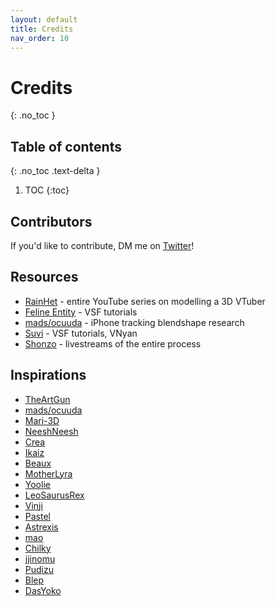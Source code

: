 ```yaml
---
layout: default
title: Credits
nav_order: 10
---
```


# Credits
{: .no_toc }

## Table of contents
{: .no_toc .text-delta }

1. TOC
{:toc}

## Contributors
If you'd like to contribute, DM me on [Twitter](https://twitter.com/mistyskye3D)!

## Resources
- [RainHet](https://twitter.com/Rainhet_) - entire YouTube series on modelling a 3D VTuber
- [Feline Entity](https://twitter.com/FelineEntity) - VSF tutorials
- [mads/ocuuda](https://twitter.com/ocuuda) - iPhone tracking blendshape research
- [Suvi](https://twitter.com/Suvidriel) - VSF tutorials, VNyan
- [Shonzo](https://twitter.com/Shonzo_) - livestreams of the entire process

## Inspirations
- [TheArtGun](https://twitter.com/TheArtGun)
- [mads/ocuuda](https://twitter.com/ocuuda)
- [Mari-3D](https://twitter.com/_Mari_Art)
- [NeeshNeesh](https://twitter.com/Neeshkaa)
- [Crea](https://twitter.com/Createll__)
- [Ikaiz](https://twitter.com/Ikaiz3D)
- [Beaux](https://twitter.com/cabbagekidd)
- [MotherLyra](https://twitter.com/Lyraa121)
- [Yoolie](https://twitter.com/Yoolies)
- [LeoSaurusRex ](https://twitter.com/LeoSaurusR3x)
- [Vinji](https://twitter.com/VinjiVtuber)
- [Pastel](https://twitter.com/pastell_vtuber)
- [Astrexis](https://twitter.com/Astrexis_)
- [mao](https://twitter.com/MVjagaimo)
- [Chilky](https://twitter.com/ChilkyArts)
- [jjinomu](https://twitter.com/jjinomu)
- [Pudizu](https://twitter.com/_Pudizuu)
- [Blep](https://twitter.com/Blep35)
- [DasYoko](https://twitter.com/DasYokochan)